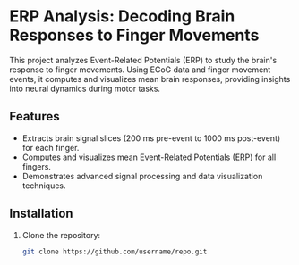 # ERP Analysis: Decoding Brain Responses to Finger Movements

This project analyzes Event-Related Potentials (ERP) to study the brain's response to finger movements. Using ECoG data and finger movement events, it computes and visualizes mean brain responses, providing insights into neural dynamics during motor tasks.

## Features
- Extracts brain signal slices (200 ms pre-event to 1000 ms post-event) for each finger.
- Computes and visualizes mean Event-Related Potentials (ERP) for all fingers.
- Demonstrates advanced signal processing and data visualization techniques.

## Installation
1. Clone the repository:
   ```bash
   git clone https://github.com/username/repo.git
   
